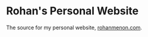 # Rohan's Personal Website
The source for my personal website, [rohanmenon.com](https://www.rohanmenon.com/).
